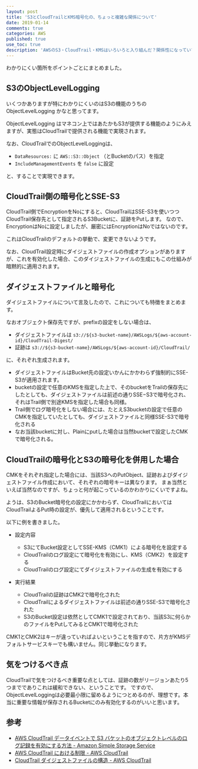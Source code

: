 ```yaml
---
layout: post
title: 'S3とCloudTrailとKMS暗号化の、ちょっと複雑な関係について'
date: 2019-01-14
comments: true
categories: AWS
published: true
use_toc: true
description: 'AWSのS3・CloudTrail・KMSはいろいろと入り組んだ？関係性になっていて、初見でもろもろをすんなり理解することはちょっと難しそうかなと思い、備忘録です。'
---
```


わかりにくい箇所をポイントごとにまとめました。

## S3のObjectLevelLogging

いくつかありますが特にわかりにくいのはS3の機能のうちの ObjectLevelLogging かなと思ってます。

ObjectLevelLogging はマネコン上ではあたかもS3が提供する機能のようにみえますが、実態はCloudTrailで提供される機能で実現されます。

なお、CloudTrailでのObjectLevelLoggingは、

* `DataResources:` に `AWS::S3::Object` （とBucketのパス）を指定
* `IncludeManagementEvents` を `false` に設定

と、することで実現できます。


## CloudTrail側の暗号化とSSE-S3

CloudTrail側でEncryptionをNoにすると、CloudTrailはSSE-S3を使いつつCloudTrail保存先として指定されるS3Bucketに、証跡をPutします。
なので、EncryptionはNoに設定しましたが、厳密にはEncryptionはNoではないのです。

これはCloudTrailのデフォルトの挙動で、変更できないようです。

なお、CloudTrail設定時にダイジェストファイルの作成オプションがありますが、これを有効化した場合、このダイジェストファイルの生成にもこの仕組みが暗黙的に適用されます。

## ダイジェストファイルと暗号化

ダイジェストファイルについて言及したので、これについても特徴をまとめます。

なおオブジェクト保存先ですが、prefixの設定をしない場合は、

* ダイジェストファイルは `s3://${s3-bucket-name}/AWSLogs/${aws-account-id}/CloudTrail-Digest/` 
* 証跡は `s3://${s3-bucket-name}/AWSLogs/${aws-account-id}/CloudTrail/` 

に、それぞれ生成されます。

* ダイジェストファイルはBucket先の設定いかんにかかわらず強制的にSSE-S3が適用されます。
* bucketの設定で任意のKMSを指定した上で、そのbucketをTrailの保存先にしたとしても、ダイジェストファイルは前述の通りSSE−S3で暗号化され、それはTrail側で別途KMSを指定した場合も同様。
* Trail側でログ暗号化をしない場合には、たとえS3bucketの設定で任意のCMKを指定していたとしても、ダイジェストファイルと同様SSE-S3で暗号化される
* なお当該bucketに対し、Plainにputした場合は当然bucketで設定したCMKで暗号化される。

## CloudTrailの暗号化とS3の暗号化を併用した場合

CMKをそれぞれ指定した場合には、当該S3へのPutObject、証跡およびダイジェストファイル作成において、それぞれの暗号キーは異なります。
まぁ当然といえば当然なのですが、ちょっと何が起こっているのかわかりにくいですよね。

ようは、S3のBucket暗号化の設定にかかわらず、CloudTrailにおいてはCloudTrailよるPut時の設定が、優先して適用されるということです。

以下に例を書きました。

* 設定内容
  * S3にてBucket設定としてSSE-KMS（CMK1）による暗号化を設定する
  * CloudTrailのログ設定にて暗号化を有効にし、KMS（CMK2）を設定する
  * CloudTrailのログ設定にてダイジェストファイルの生成を有効にする

* 実行結果
  * CloudTrailの証跡はCMK2で暗号化された
  * CloudTrailによるダイジェストファイルは前述の通りSSE-S3で暗号化された
  * S3のBucket設定は依然としてCMK1で設定されており、当該S3に何らかのファイルをPutしてみるとCMK1で暗号化された

CMK1とCMK2はキーが違っていればよいということを指すので、片方がKMSデフォルトサービスキーでも構いません。同じ挙動になります。

## 気をつけるべき点

CloudTrailで気をつけるべき重要な点としては、証跡の数がリージョンあたり5つまででありこれは緩和できない、ということです。
ですので、ObjectLevelLoggingは必要最小限に留めるようにつとめるのが、理想です。本当に重要な情報が保存されるBucketにのみ有効化するのがいいと思います。

## 参考

* [AWS CloudTrail データイベントで S3 バケットのオブジェクトレベルのログ記録を有効にする方法 - Amazon Simple Storage Service](https://docs.aws.amazon.com/ja_jp/AmazonS3/latest/user-guide/enable-cloudtrail-events.html)
* [AWS CloudTrail における制限 - AWS CloudTrail](https://docs.aws.amazon.com/ja_jp/awscloudtrail/latest/userguide/WhatIsCloudTrail-Limits.html)
* [CloudTrail ダイジェストファイルの構造 - AWS CloudTrail](https://docs.aws.amazon.com/ja_jp/awscloudtrail/latest/userguide/cloudtrail-log-file-validation-digest-file-structure.html)

